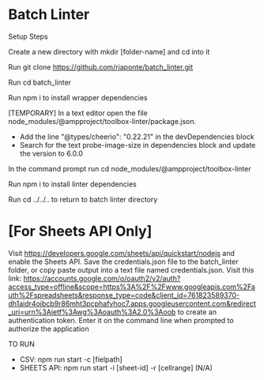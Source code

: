 # Batch Linter
Setup Steps

Create a new directory with mkdir [folder-name] and cd into it

Run git clone https://github.com/rjaponte/batch_linter.git 

Run cd batch_linter

Run npm i to install wrapper dependencies

[TEMPORARY] In a text editor open the file node_modules/@ampproject/toolbox-linter/package.json.
- Add the line  "@types/cheerio": "0.22.21" in the devDependencies block
- Search for the text probe-image-size in dependencies block and update the version to 6.0.0

In the command prompt run cd node_modules/@ampproject/toolbox-linter 

Run npm i to install linter dependencies

Run cd ../../.. to return to batch linter directory


[For Sheets API Only]
=====================
Visit https://developers.google.com/sheets/api/quickstart/nodejs and enable the Sheets API. Save the credentials.json file to the batch_linter folder, or copy paste output into a text file named credentials.json.
Visit this link: https://accounts.google.com/o/oauth2/v2/auth?access_type=offline&scope=https%3A%2F%2Fwww.googleapis.com%2Fauth%2Fspreadsheets&response_type=code&client_id=761823589370-dh1aidr4ojbcb9r86mht3pcphafvhoc7.apps.googleusercontent.com&redirect_uri=urn%3Aietf%3Awg%3Aoauth%3A2.0%3Aoob to create an authentication token. Enter it on the command line when prompted to authorize the application 

TO RUN
- CSV: npm run start -c [fielpath]
- SHEETS API: npm run start -i [sheet-id] -r [cellrange] (N/A)
